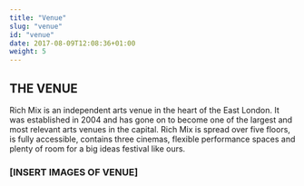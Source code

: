 ```yaml
---
title: "Venue"
slug: "venue"
id: "venue"
date: 2017-08-09T12:08:36+01:00
weight: 5
---
```

<div class="row">
<div class="col-xs-12 col-md-9 mt-10">

<h2> THE VENUE</h2>

<p>Rich Mix is an independent arts venue in the heart of the East London. It was established in 2004 and has gone on to become one of the largest and most relevant arts venues in the capital. Rich Mix is spread over five floors, is fully accessible, contains three cinemas, flexible performance spaces and plenty of room for a big ideas festival like ours.</p>

<h3> [INSERT IMAGES OF VENUE] </h3>
<br>
<br>
</div>
</div>
